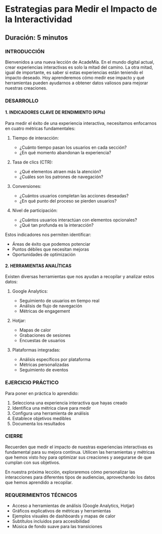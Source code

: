 # Estrategias para Medir el Impacto de la Interactividad

## Duración: 5 minutos

### INTRODUCCIÓN



Bienvenidos a una nueva lección de AcadeMía. En el mundo digital actual, crear experiencias interactivas es solo la mitad del camino. La otra mitad, igual de importante, es saber si estas experiencias están teniendo el impacto deseado. Hoy aprenderemos cómo medir ese impacto y qué herramientas pueden ayudarnos a obtener datos valiosos para mejorar nuestras creaciones.

### DESARROLLO

#### 1. INDICADORES CLAVE DE RENDIMIENTO (KPIs)


Para medir el éxito de una experiencia interactiva, necesitamos enfocarnos en cuatro métricas fundamentales:

1. Tiempo de interacción:
   - ¿Cuánto tiempo pasan los usuarios en cada sección?
   - ¿En qué momento abandonan la experiencia?

2. Tasa de clics (CTR):
   - ¿Qué elementos atraen más la atención?
   - ¿Cuáles son los patrones de navegación?

3. Conversiones:
   - ¿Cuántos usuarios completan las acciones deseadas?
   - ¿En qué punto del proceso se pierden usuarios?

4. Nivel de participación:
   - ¿Cuántos usuarios interactúan con elementos opcionales?
   - ¿Qué tan profunda es la interacción?


Estos indicadores nos permiten identificar:
- Áreas de éxito que podemos potenciar
- Puntos débiles que necesitan mejoras
- Oportunidades de optimización

#### 2. HERRAMIENTAS ANALÍTICAS


Existen diversas herramientas que nos ayudan a recopilar y analizar estos datos:

1. Google Analytics:
   - Seguimiento de usuarios en tiempo real
   - Análisis de flujo de navegación
   - Métricas de engagement

2. Hotjar:
   - Mapas de calor
   - Grabaciones de sesiones
   - Encuestas de usuarios

3. Plataformas integradas:
   - Análisis específicos por plataforma
   - Métricas personalizadas
   - Seguimiento de eventos


### EJERCICIO PRÁCTICO


Para poner en práctica lo aprendido:

1. Selecciona una experiencia interactiva que hayas creado
2. Identifica una métrica clave para medir
3. Configura una herramienta de análisis
4. Establece objetivos medibles
5. Documenta los resultados

### CIERRE


Recuerden que medir el impacto de nuestras experiencias interactivas es fundamental para su mejora continua. Utilicen las herramientas y métricas que hemos visto hoy para optimizar sus creaciones y asegurarse de que cumplan con sus objetivos.

En nuestra próxima lección, exploraremos cómo personalizar las interacciones para diferentes tipos de audiencias, aprovechando los datos que hemos aprendido a recopilar.


### REQUERIMIENTOS TÉCNICOS

- Acceso a herramientas de análisis (Google Analytics, Hotjar)
- Gráficos explicativos de métricas y herramientas
- Ejemplos visuales de dashboards y mapas de calor
- Subtítulos incluidos para accesibilidad
- Música de fondo suave para las transiciones